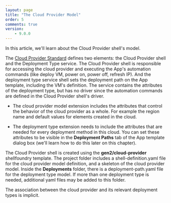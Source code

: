 ```yaml
---
layout: page
title: "The Cloud Provider Model"
order: 5
comments: true
version:
    - 9.0.0
---
```


In this article, we'll learn about the Cloud Provider shell's model.

The <a href="https://github.com/QualiSystems/cloudshell-standards/blob/master/Documentation/cloud_provider_standard.md" target="_blank">Cloud Provider Standard</a> defines two elements: the Cloud Provider shell and the Deployment Type service. The Cloud Provider shell is responsible for accessing the cloud provider and executing the App's automation commands (like deploy VM, power on, power off, refresh IP). And the deployment type service shell sets the deployment path on the App template, including the VM's definition. The service contains the attributes of the deployment type, but has no driver since the automation commands are defined in the Cloud Provider shell's driver.

* The cloud provider model extension includes the attributes that control the behavior of the cloud provider as a whole. For example the region name and default values for elements created in the cloud. 

* The deployment type extension needs to include the attributes that are needed for every deployment method in this cloud. You can set these attributes to be visible in the **Deployment Paths** tab of the App template dialog box (we'll learn how to do this later on this chapter).

The Cloud Provider shell is created using the **gen2/cloud-provider** shellfoundry template. The project folder includes a shell-definition.yaml file for the cloud provider model definition, and a skeleton of the cloud provider model. Inside the **Deployments** folder, there is a deployment-path.yaml file for the deployment type model. If more
than one deployment type is needed, additional yaml files may be added to this folder.

The association between the cloud provider and its relevant deployment types is implicit.
